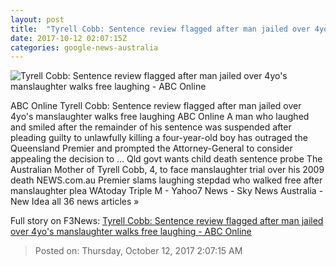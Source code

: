 ```yaml
---
layout: post
title:  "Tyrell Cobb: Sentence review flagged after man jailed over 4yo's manslaughter walks free laughing - ABC Online"
date: 2017-10-12 02:07:15Z
categories: google-news-australia
---
```


![Tyrell Cobb: Sentence review flagged after man jailed over 4yo's manslaughter walks free laughing - ABC Online](http://www.abc.net.au/news/image/9040512-1x1-700x700.jpg)

ABC Online Tyrell Cobb: Sentence review flagged after man jailed over 4yo's manslaughter walks free laughing ABC Online A man who laughed and smiled after the remainder of his sentence was suspended after pleading guilty to unlawfully killing a four-year-old boy has outraged the Queensland Premier and prompted the Attorney-General to consider appealing the decision to ... Qld govt wants child death sentence probe The Australian Mother of Tyrell Cobb, 4, to face manslaughter trial over his 2009 death NEWS.com.au Premier slams laughing stepdad who walked free after manslaughter plea WAtoday Triple M - Yahoo7 News - Sky News Australia - New Idea all 36 news articles »


Full story on F3News: [Tyrell Cobb: Sentence review flagged after man jailed over 4yo's manslaughter walks free laughing - ABC Online](http://www.f3nws.com/n/CpqzcH)

> Posted on: Thursday, October 12, 2017 2:07:15 AM
